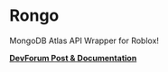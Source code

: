 # Rongo
MongoDB Atlas API Wrapper for Roblox!

[**DevForum Post & Documentation**](https://devforum.roblox.com/t/rongo/1755615)
